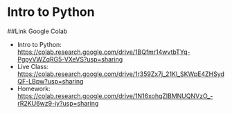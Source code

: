 # Intro to Python 
##Link Google Colab
- Intro to Python: https://colab.research.google.com/drive/1BQfmr14wvtbTYq-PgpyVWZqRG5-VXeVS?usp=sharing
- Live Class: https://colab.research.google.com/drive/1r359Zx7j_21Kl_SKWpE4ZHSydQF-LBpw?usp=sharing
- Homework: https://colab.research.google.com/drive/1N16xohqZlBMNUQNVzO_-rR2KU6wz9-iy?usp=sharing
